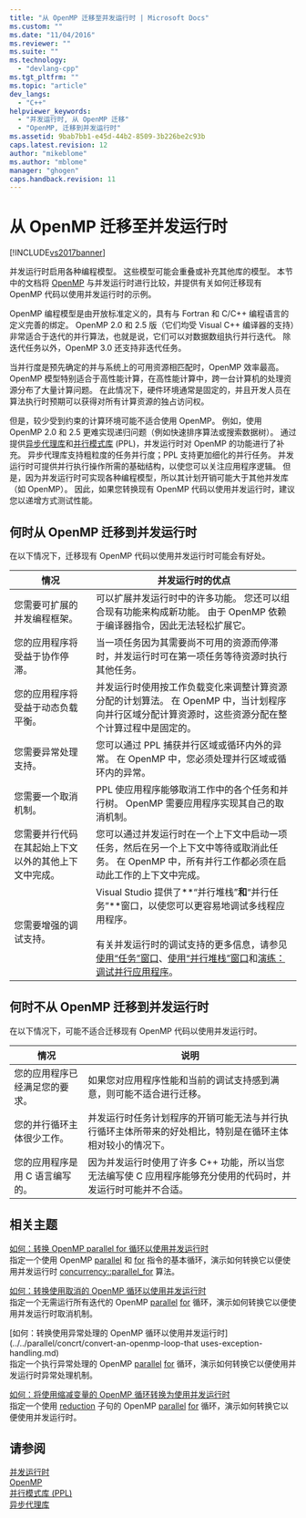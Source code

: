 ```yaml
---
title: "从 OpenMP 迁移至并发运行时 | Microsoft Docs"
ms.custom: ""
ms.date: "11/04/2016"
ms.reviewer: ""
ms.suite: ""
ms.technology: 
  - "devlang-cpp"
ms.tgt_pltfrm: ""
ms.topic: "article"
dev_langs: 
  - "C++"
helpviewer_keywords: 
  - "并发运行时, 从 OpenMP 迁移"
  - "OpenMP, 迁移到并发运行时"
ms.assetid: 9bab7bb1-e45d-44b2-8509-3b226be2c93b
caps.latest.revision: 12
author: "mikeblome"
ms.author: "mblome"
manager: "ghogen"
caps.handback.revision: 11
---
```

# 从 OpenMP 迁移至并发运行时
[!INCLUDE[vs2017banner](../../assembler/inline/includes/vs2017banner.md)]

并发运行时启用各种编程模型。  这些模型可能会重叠或补充其他库的模型。  本节中的文档将 [OpenMP](../../parallel/openmp/openmp-in-visual-cpp.md) 与并发运行时进行比较，并提供有关如何迁移现有 OpenMP 代码以使用并发运行时的示例。  
  
 OpenMP 编程模型是由开放标准定义的，具有与 Fortran 和 C\/C\+\+ 编程语言的定义完善的绑定。  OpenMP 2.0 和 2.5 版（它们均受 Visual C\+\+ 编译器的支持）非常适合于迭代的并行算法，也就是说，它们可以对数据数组执行并行迭代。  除迭代任务以外，OpenMP 3.0 还支持非迭代任务。  
  
 当并行度是预先确定的并与系统上的可用资源相匹配时，OpenMP 效率最高。  OpenMP 模型特别适合于高性能计算，在高性能计算中，跨一台计算机的处理资源分布了大量计算问题。  在此情况下，硬件环境通常是固定的，并且开发人员在算法执行时预期可以获得对所有计算资源的独占访问权。  
  
 但是，较少受到约束的计算环境可能不适合使用 OpenMP。  例如，使用 OpenMP 2.0 和 2.5 更难实现递归问题（例如快速排序算法或搜索数据树）。  通过提供[异步代理库](../../parallel/concrt/asynchronous-agents-library.md)和[并行模式库](../../parallel/concrt/parallel-patterns-library-ppl.md) \(PPL\)，并发运行时对 OpenMP 的功能进行了补充。  异步代理库支持粗粒度的任务并行度；PPL 支持更加细化的并行任务。  并发运行时可提供并行执行操作所需的基础结构，以使您可以关注应用程序逻辑。  但是，因为并发运行时可实现各种编程模型，所以其计划开销可能大于其他并发库（如 OpenMP）。  因此，如果您转换现有 OpenMP 代码以使用并发运行时，建议您以递增方式测试性能。  
  
## 何时从 OpenMP 迁移到并发运行时  
 在以下情况下，迁移现有 OpenMP 代码以使用并发运行时可能会有好处。  
  
|情况|并发运行时的优点|  
|--------|--------------|  
|您需要可扩展的并发编程框架。|可以扩展并发运行时中的许多功能。  您还可以组合现有功能来构成新功能。  由于 OpenMP 依赖于编译器指令，因此无法轻松扩展它。|  
|您的应用程序将受益于协作停滞。|当一项任务因为其需要尚不可用的资源而停滞时，并发运行时可在第一项任务等待资源时执行其他任务。|  
|您的应用程序将受益于动态负载平衡。|并发运行时使用按工作负载变化来调整计算资源分配的计划算法。  在 OpenMP 中，当计划程序向并行区域分配计算资源时，这些资源分配在整个计算过程中是固定的。|  
|您需要异常处理支持。|您可以通过 PPL 捕获并行区域或循环内外的异常。  在 OpenMP 中，您必须处理并行区域或循环内的异常。|  
|您需要一个取消机制。|PPL 使应用程序能够取消工作中的各个任务和并行树。  OpenMP 需要应用程序实现其自己的取消机制。|  
|您需要并行代码在其起始上下文以外的其他上下文中完成。|您可以通过并发运行时在一个上下文中启动一项任务，然后在另一个上下文中等待或取消此任务。  在 OpenMP 中，所有并行工作都必须在启动此工作的上下文中完成。|  
|您需要增强的调试支持。|Visual Studio 提供了**“并行堆栈”**和**“并行任务”**窗口，以使您可以更容易地调试多线程应用程序。<br /><br /> 有关并发运行时的调试支持的更多信息，请参见[使用“任务”窗口](../Topic/Using%20the%20Tasks%20Window.md)、[使用“并行堆栈”窗口](../Topic/Using%20the%20Parallel%20Stacks%20Window.md)和[演练：调试并行应用程序](../Topic/Walkthrough:%20Debugging%20a%20Parallel%20Application.md)。|  
  
## 何时不从 OpenMP 迁移到并发运行时  
 在以下情况下，可能不适合迁移现有 OpenMP 代码以使用并发运行时。  
  
|情况|说明|  
|--------|--------|  
|您的应用程序已经满足您的要求。|如果您对应用程序性能和当前的调试支持感到满意，则可能不适合进行迁移。|  
|您的并行循环主体很少工作。|并发运行时任务计划程序的开销可能无法与并行执行循环主体所带来的好处相比，特别是在循环主体相对较小的情况下。|  
|您的应用程序是用 C 语言编写的。|因为并发运行时使用了许多 C\+\+ 功能，所以当您无法编写使 C 应用程序能够充分使用的代码时，并发运行时可能并不合适。|  
  
## 相关主题  
 [如何：转换 OpenMP parallel for 循环以使用并发运行时](../../parallel/concrt/how-to-convert-an-openmp-parallel-for-loop-to-use-the-concurrency-runtime.md)  
 指定一个使用 OpenMP [parallel](../../parallel/openmp/reference/parallel.md) 和 [for](../../parallel/openmp/reference/for-openmp.md) 指令的基本循环，演示如何转换它以便使用并发运行时 [concurrency::parallel\_for](../Topic/parallel_for%20Function.md) 算法。  
  
 [如何：转换使用取消的 OpenMP 循环以使用并发运行时](../../parallel/concrt/convert-an-openmp-loop-that-uses-cancellation.md)  
 指定一个无需运行所有迭代的 OpenMP [parallel](../../parallel/openmp/reference/parallel.md) [for](../../parallel/openmp/reference/for-openmp.md) 循环，演示如何转换它以便使用并发运行时取消机制。  
  
 [如何：转换使用异常处理的 OpenMP 循环以使用并发运行时](../../parallel/concrt/convert-an-openmp-loop-that uses-exception-handling.md)  
 指定一个执行异常处理的 OpenMP [parallel](../../parallel/openmp/reference/parallel.md) [for](../../parallel/openmp/reference/for-openmp.md) 循环，演示如何转换它以便使用并发运行时异常处理机制。  
  
 [如何：将使用缩减变量的 OpenMP 循环转换为使用并发运行时](../../parallel/concrt/convert-an-openmp-loop-that-uses-a-reduction-variable.md)  
 指定一个使用 [reduction](../../parallel/openmp/reference/reduction.md) 子句的 OpenMP [parallel](../../parallel/openmp/reference/parallel.md) [for](../../parallel/openmp/reference/for-openmp.md) 循环，演示如何转换它以便使用并发运行时。  
  
## 请参阅  
 [并发运行时](../../parallel/concrt/concurrency-runtime.md)   
 [OpenMP](../../parallel/openmp/openmp-in-visual-cpp.md)   
 [并行模式库 \(PPL\)](../../parallel/concrt/parallel-patterns-library-ppl.md)   
 [异步代理库](../../parallel/concrt/asynchronous-agents-library.md)